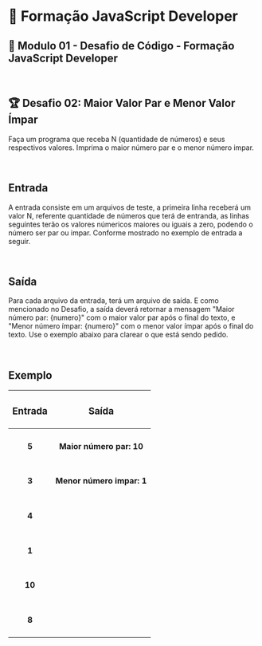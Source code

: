 # 📌 **Formação JavaScript Developer**
## 📝 **Modulo 01 - Desafio de Código - Formação JavaScript Developer**

<br>

## 🏆 **Desafio 02: Maior Valor Par e Menor Valor Ímpar**
Faça um programa que receba N (quantidade de números) e seus respectivos valores. Imprima o maior número par e o menor número impar. 

<br>

## **Entrada**
A entrada consiste em um arquivos de teste, a primeira linha receberá um valor N, referente quantidade de números que terá de entranda, as linhas seguintes terão os valores númericos maiores ou iguais a zero, podendo o número ser par ou impar. Conforme mostrado no exemplo de entrada a seguir.

<br>

## **Saída**
Para cada arquivo da entrada, terá um arquivo de saída. E como mencionado no Desafio, a saída deverá retornar a mensagem "Maior número par: {numero}" com o maior valor par após o final do texto,  e "Menor número ímpar: {numero}" com o menor valor ímpar após o final do texto. Use o exemplo abaixo para clarear o que está sendo pedido.

<br>

## **Exemplo**

| <h3 align="center"><b>Entrada</h3> | <h3 align="center"><b>Saída</h3> |
| --- | --- |
| <h4 align="center"><b>5</h4> | <h4 align="center"><b>Maior número par: 10</h4>  |
| <h4 align="center"><b>3</h4> | <h4 align="center"><b>Menor número impar: 1</h4>  |
| <h4 align="center"><b>4</h4> | <h4 align="center"><b></h4>  |
| <h4 align="center"><b>1</h4> | <h4 align="center"><b></h4>  |
| <h4 align="center"><b>10</h4> | <h4 align="center"><b></h4>  |
| <h4 align="center"><b>8</h4> | <h4 align="center"><b></h4>  |